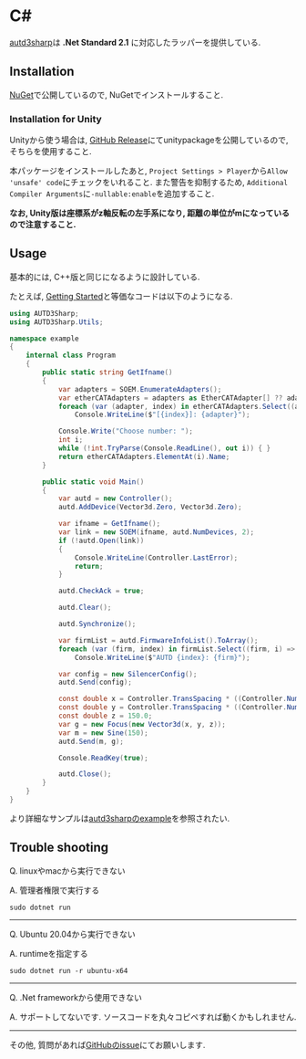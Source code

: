# C\#

[autd3sharp](https://github.com/shinolab/autd3sharp)は **.Net Standard 2.1** に対応したラッパーを提供している.

## Installation

[NuGet](https://www.nuget.org/packages/autd3sharp)で公開しているので, NuGetでインストールすること.

### Installation for Unity

Unityから使う場合は, [GitHub Release](https://github.com/shinolab/autd3sharp/releases)にてunitypackageを公開しているので, そちらを使用すること.

本パッケージをインストールしたあと, `Project Settings > Player`から`Allow 'unsafe' code`にチェックをいれること. また警告を抑制するため, `Additional Compiler Arguments`に`-nullable:enable`を追加すること.

**なお, Unity版は座標系がz軸反転の左手系になり, 距離の単位がmになっているので注意すること.**

## Usage

基本的には, C++版と同じになるように設計している.

たとえば, [Getting Started](../Users_Manual/getting_started.md)と等価なコードは以下のようになる.

```csharp
using AUTD3Sharp;
using AUTD3Sharp.Utils;

namespace example
{
    internal class Program
    {
        public static string GetIfname()
        {
            var adapters = SOEM.EnumerateAdapters();
            var etherCATAdapters = adapters as EtherCATAdapter[] ?? adapters.ToArray();
            foreach (var (adapter, index) in etherCATAdapters.Select((adapter, index) => (adapter, index)))
                Console.WriteLine($"[{index}]: {adapter}");

            Console.Write("Choose number: ");
            int i;
            while (!int.TryParse(Console.ReadLine(), out i)) { }
            return etherCATAdapters.ElementAt(i).Name;
        }

        public static void Main()
        {
            var autd = new Controller();
            autd.AddDevice(Vector3d.Zero, Vector3d.Zero);

            var ifname = GetIfname();
            var link = new SOEM(ifname, autd.NumDevices, 2);
            if (!autd.Open(link))
            {
                Console.WriteLine(Controller.LastError);
                return;
            }

            autd.CheckAck = true;

            autd.Clear();

            autd.Synchronize();

            var firmList = autd.FirmwareInfoList().ToArray();
            foreach (var (firm, index) in firmList.Select((firm, i) => (firm, i)))
                Console.WriteLine($"AUTD {index}: {firm}");

            var config = new SilencerConfig();
            autd.Send(config);

            const double x = Controller.TransSpacing * ((Controller.NumTransInX - 1) / 2.0);
            const double y = Controller.TransSpacing * ((Controller.NumTransInY - 1) / 2.0);
            const double z = 150.0;
            var g = new Focus(new Vector3d(x, y, z));
            var m = new Sine(150);
            autd.Send(m, g);

            Console.ReadKey(true);

            autd.Close();
        }
    }
}
```

より詳細なサンプルは[autd3sharpのexample](https://github.com/shinolab/autd3sharp/tree/master/example)を参照されたい.

## Trouble shooting

Q. linuxやmacから実行できない

A. 管理者権限で実行する

```
sudo dotnet run
```

---

Q. Ubuntu 20.04から実行できない

A. runtimeを指定する

```
sudo dotnet run -r ubuntu-x64
```

---

Q. .Net frameworkから使用できない

A. サポートしてないです. ソースコードを丸々コピペすれば動くかもしれません.

---

その他, 質問があれば[GitHubのissue](https://github.com/shinolab/autd3sharp/issues)にてお願いします.
